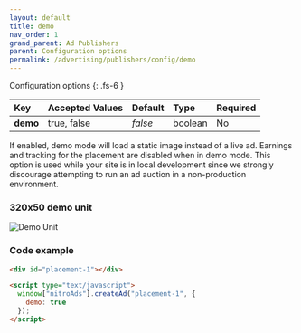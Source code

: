 ```yaml
---
layout: default
title: demo
nav_order: 1
grand_parent: Ad Publishers
parent: Configuration options
permalink: /advertising/publishers/config/demo
---
```


Configuration options
{: .fs-6 }

| Key      | Accepted Values | Default | Type    | Required |
| :------- | :-------------- | :------ | :------ | :------- |
| **demo** | true, false     | _false_ | boolean | No       |

If enabled, demo mode will load a static image instead of a live ad. Earnings and tracking for the placement are disabled when in demo mode. This option is used while your site is in local development since we strongly discourage attempting to run an ad auction in a non-production environment.

### 320x50 demo unit

![Demo Unit](https://s.nitropay.com/demo-assets/320x50.jpg)

### Code example

```html
<div id="placement-1"></div>

<script type="text/javascript">
  window["nitroAds"].createAd("placement-1", {
    demo: true
  });
</script>
```
